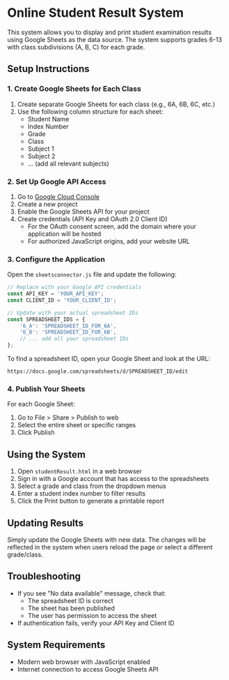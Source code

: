 # Online Student Result System

This system allows you to display and print student examination results using Google Sheets as the data source. The system supports grades 6-13 with class subdivisions (A, B, C) for each grade.

## Setup Instructions

### 1. Create Google Sheets for Each Class

1. Create separate Google Sheets for each class (e.g., 6A, 6B, 6C, etc.)
2. Use the following column structure for each sheet:
   - Student Name
   - Index Number
   - Grade
   - Class
   - Subject 1
   - Subject 2
   - ... (add all relevant subjects)

### 2. Set Up Google API Access

1. Go to [Google Cloud Console](https://console.cloud.google.com/)
2. Create a new project
3. Enable the Google Sheets API for your project
4. Create credentials (API Key and OAuth 2.0 Client ID)
   - For the OAuth consent screen, add the domain where your application will be hosted
   - For authorized JavaScript origins, add your website URL

### 3. Configure the Application

Open the `sheetsconnector.js` file and update the following:

```javascript
// Replace with your Google API credentials
const API_KEY = 'YOUR_API_KEY';
const CLIENT_ID = 'YOUR_CLIENT_ID';

// Update with your actual spreadsheet IDs
const SPREADSHEET_IDS = {
    '6_A': 'SPREADSHEET_ID_FOR_6A',
    '6_B': 'SPREADSHEET_ID_FOR_6B',
    // ... add all your spreadsheet IDs
};
```

To find a spreadsheet ID, open your Google Sheet and look at the URL:
```
https://docs.google.com/spreadsheets/d/SPREADSHEET_ID/edit
```

### 4. Publish Your Sheets

For each Google Sheet:
1. Go to File > Share > Publish to web
2. Select the entire sheet or specific ranges
3. Click Publish

## Using the System

1. Open `studentResult.html` in a web browser
2. Sign in with a Google account that has access to the spreadsheets
3. Select a grade and class from the dropdown menus
4. Enter a student index number to filter results
5. Click the Print button to generate a printable report

## Updating Results

Simply update the Google Sheets with new data. The changes will be reflected in the system when users reload the page or select a different grade/class.

## Troubleshooting

- If you see "No data available" message, check that:
  - The spreadsheet ID is correct
  - The sheet has been published
  - The user has permission to access the sheet
- If authentication fails, verify your API Key and Client ID

## System Requirements

- Modern web browser with JavaScript enabled
- Internet connection to access Google Sheets API